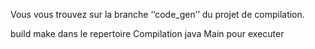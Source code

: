 Vous vous trouvez sur la branche ‘‘code_gen’’ du projet de compilation.

build make dans le repertoire Compilation
java Main pour executer